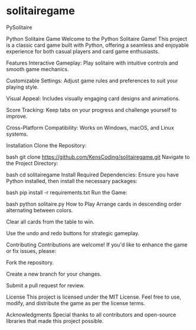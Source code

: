 # solitairegame
PySolitaire

Python Solitaire Game
Welcome to the Python Solitaire Game! This project is a classic card game built with Python, offering a seamless and enjoyable experience for both casual players and card game enthusiasts.

Features
Interactive Gameplay: Play solitaire with intuitive controls and smooth game mechanics.

Customizable Settings: Adjust game rules and preferences to suit your playing style.

Visual Appeal: Includes visually engaging card designs and animations.

Score Tracking: Keep tabs on your progress and challenge yourself to improve.

Cross-Platform Compatibility: Works on Windows, macOS, and Linux systems.

Installation
Clone the Repository:

bash
git clone https://github.com/KensCoding/solitairegame.git
Navigate to the Project Directory:

bash
cd solitairegame
Install Required Dependencies: Ensure you have Python installed, then install the necessary packages:

bash
pip install -r requirements.txt
Run the Game:

bash
python solitaire.py
How to Play
Arrange cards in descending order alternating between colors.

Clear all cards from the table to win.

Use the undo and redo buttons for strategic gameplay.

Contributing
Contributions are welcome! If you'd like to enhance the game or fix issues, please:

Fork the repository.

Create a new branch for your changes.

Submit a pull request for review.

License
This project is licensed under the MIT License. Feel free to use, modify, and distribute the game as per the license terms.

Acknowledgments
Special thanks to all contributors and open-source libraries that made this project possible.

